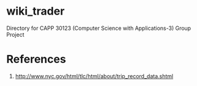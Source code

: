 # wiki_trader
Directory for CAPP 30123 (Computer Science with Applications-3) Group Project

# References
1. http://www.nyc.gov/html/tlc/html/about/trip_record_data.shtml
